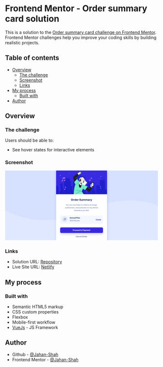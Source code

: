 # Frontend Mentor - Order summary card solution

This is a solution to the [Order summary card challenge on Frontend Mentor](https://www.frontendmentor.io/challenges/order-summary-component-QlPmajDUj). Frontend Mentor challenges help you improve your coding skills by building realistic projects.

## Table of contents

- [Overview](#overview)
  - [The challenge](#the-challenge)
  - [Screenshot](#screenshot)
  - [Links](#links)
- [My process](#my-process)
  - [Built with](#built-with)
- [Author](#author)

## Overview

### The challenge

Users should be able to:

- See hover states for interactive elements

### Screenshot

![](./Screenshot.png)

### Links

- Solution URL: [Repository](https://github.com/Jahan-Shah/order-summary-card)
- Live Site URL: [Netlify](https://order-summary-card1.netlify.app/)

## My process

### Built with

- Semantic HTML5 markup
- CSS custom properties
- Flexbox
- Mobile-first workflow
- [VueJs](https://vuejs.org/) - JS Framework

## Author

- Github - [@Jahan-Shah](https://github.com/Jahan-Shah)
- Frontend Mentor - [@Jahan-Shah](https://www.frontendmentor.io/profile/Jahan-Shah)
